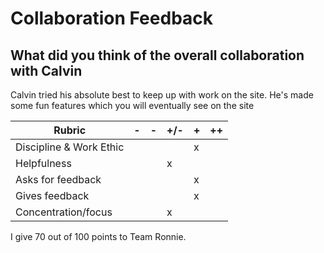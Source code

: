 # Collaboration Feedback

## What did you think of the overall collaboration with Calvin

Calvin tried his absolute best to keep up with work on the site. He's made some fun features which you will eventually see on the site

| Rubric | -   | -   | +/- | +   | ++  |
|--------|-----|-----|-----|-----|-----|
| Discipline & Work Ethic |     |     |     |  x   |     |
| Helpfulness             |     |     |  x   |     |     |
| Asks for feedback       |     |     |     |  x   |     |
| Gives feedback          |     |     |     |  x   |     |
| Concentration/focus     |     |     |  x   |     |     |

I give 70 out of 100 points to Team Ronnie.

